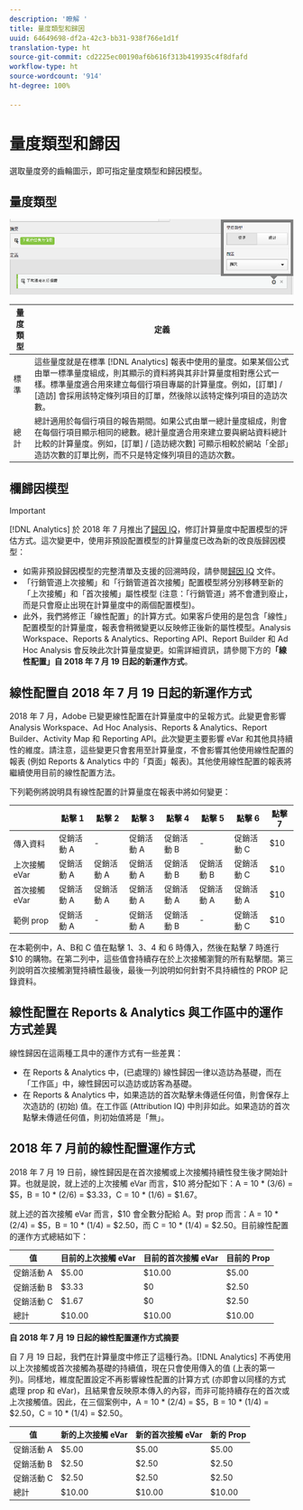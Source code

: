 ```yaml
---
description: '瞭解 '
title: 量度類型和歸因
uuid: 64649698-df2a-42c3-bb31-938f766e1d1f
translation-type: ht
source-git-commit: cd2225ec00190af6b616f313b419935c4f8dfafd
workflow-type: ht
source-wordcount: '914'
ht-degree: 100%

---
```



# 量度類型和歸因

選取量度旁的齒輪圖示，即可指定量度類型和歸因模型。

## 量度類型

![](assets/cm_type_alloc.png)

| 量度類型 | 定義 |
|---|---|
| 標準 | 這些量度就是在標準 [!DNL Analytics] 報表中使用的量度。如果某個公式由單一標準量度組成，則其顯示的資料將與其非計算量度相對應公式一樣。標準量度適合用來建立每個行項目專屬的計算量度。例如，[訂單] / [造訪] 會採用該特定條列項目的訂單，然後除以該特定條列項目的造訪次數。 |
| 總計 | 總計適用於每個行項目的報告期間。如果公式由單一總計量度組成，則會在每個行項目顯示相同的總數。總計量度適合用來建立要與網站資料總計比較的計算量度。例如，[訂單] / [造訪總次數] 可顯示相較於網站「全部」造訪次數的訂單比例，而不只是特定條列項目的造訪次數。 |

## 欄歸因模型

>[!IMPORTANT]
>
>[!DNL Analytics] 於 2018 年 7 月推出了[歸因 IQ](https://docs.adobe.com/content/help/en/analytics/analyze/analysis-workspace/panels/attribution/attribution.html)，修訂計算量度中配置模型的評估方式。這次變更中，使用非預設配置模型的計算量度已改為新的改良版歸因模型：
>
>* 如需非預設歸因模型的完整清單及支援的回溯時段，請參閱[歸因 IQ](https://docs.adobe.com/content/help/en/analytics/analyze/analysis-workspace/panels/attribution/attribution.html) 文件。
>* 「行銷管道上次接觸」和「行銷管道首次接觸」配置模型將分別移轉至新的「上次接觸」和「首次接觸」屬性模型 (注意：「行銷管道」將不會遭到廢止，而是只會廢止出現在計算量度中的兩個配置模型)。
>* 此外，我們將修正「線性配置」的計算方式。如果客戶使用的是包含「線性」配置模型的計算量度，報表會稍微變更以反映修正後新的屬性模型。Analysis Workspace、Reports &amp; Analytics、Reporting API、Report Builder 和 Ad Hoc Analysis 會反映此次計算量度變更。如需詳細資訊，請參閱下方的&#x200B;**「線性配置」自 2018 年 7 月 19 日起的新運作方式**。

>



## 線性配置自 2018 年 7 月 19 日起的新運作方式

2018 年 7 月，Adobe 已變更線性配置在計算量度中的呈報方式。此變更會影響 Analysis Workspace、Ad Hoc Analysis、Reports &amp; Analytics、Report Builder、Activity Map 和 Reporting API。此次變更主要影響 eVar 和其他具持續性的維度。請注意，這些變更只會套用至計算量度，不會影響其他使用線性配置的報表 (例如 Reports &amp; Analytics 中的「頁面」報表)。其他使用線性配置的報表將繼續使用目前的線性配置方法。

下列範例將說明具有線性配置的計算量度在報表中將如何變更：

|  | 點擊 1 | 點擊 2 | 點擊 3 | 點擊 4 | 點擊 5 | 點擊 6 | 點擊 7 |
|--- |--- |--- |--- |--- |--- |--- |--- |
| 傳入資料 | 促銷活動 A | - | 促銷活動 A | 促銷活動 B | - | 促銷活動 C | $10 |
| 上次接觸 eVar | 促銷活動 A | 促銷活動 A | 促銷活動 A | 促銷活動 B | 促銷活動 B | 促銷活動 C | $10 |
| 首次接觸 eVar | 促銷活動 A | 促銷活動 A | 促銷活動 A | 促銷活動 A | 促銷活動 A | 促銷活動 A | $10 |
| 範例 prop | 促銷活動 A | - | 促銷活動 A | 促銷活動 B | - | 促銷活動 C | $10 |

在本範例中，A、B和 C 值在點擊 1、3、4 和 6 時傳入，然後在點擊 7 時進行 $10 的購物。在第二列中，這些值會持續存在於上次接觸瀏覽的所有點擊間。第三列說明首次接觸瀏覽持續性最後，最後一列說明如何針對不具持續性的 PROP 記錄資料。

## 線性配置在 Reports &amp; Analytics 與工作區中的運作方式差異

線性歸因在這兩種工具中的運作方式有一些差異：

* 在 Reports &amp; Analytics 中，(已處理的) 線性歸因一律以造訪為基礎，而在「工作區」中，線性歸因可以造訪或訪客為基礎。
* 在 Reports &amp; Analytics 中，如果造訪的首次點擊未傳遞任何值，則會保存上次造訪的 (初始) 值。在工作區 (Attribution IQ) 中則非如此。如果造訪的首次點擊未傳遞任何值，則初始值將是「無」。

## 2018 年 7 月前的線性配置運作方式

2018 年 7 月 19 日前，線性歸因是在首次接觸或上次接觸持續性發生後才開始計算。也就是說，就上述的上次接觸 eVar 而言，$10 將分配如下：A = 10 * (3/6) = $5，B = 10 * (2/6) = $3.33，C = 10 * (1/6) = $1.67。

就上述的首次接觸 eVar 而言，$10 會全數分配給 A。對 prop 而言：A = 10 * (2/4) = $5，B = 10 * (1/4) = $2.50，而 C = 10 * (1/4) = $2.50。目前線性配置的運作方式總結如下：

| 值 | 目前的上次接觸 eVar | 目前的首次接觸 eVar | 目前的 Prop |
|---|---|---|---|
| 促銷活動 A | $5.00 | $10.00 | $5.00 |
| 促銷活動 B | $3.33 | $0 | $2.50 |
| 促銷活動 C | $1.67 | $0 | $2.50 |
| 總計 | $10.00 | $10.00 | $10.00 |

**自 2018 年 7 月 19 日起的線性配置運作方式摘要**

自 7 月 19 日起，我們在計算量度中修正了這種行為。[!DNL Analytics] 不再使用以上次接觸或首次接觸為基礎的持續值，現在只會使用傳入的值 (上表的第一列)。同樣地，維度配置設定不再影響線性配置的計算方式 (亦即會以同樣的方式處理 prop 和 eVar)，且結果會反映原本傳入的內容，而非可能持續存在的首次或上次接觸值。因此，在三個案例中，A = 10 * (2/4) = $5，B = 10 * (1/4) = $2.50，C = 10 * (1/4) = $2.50。

| 值 | 新的上次接觸 eVar | 新的首次接觸 eVar | 新的 Prop |
|---|---|---|---|
| 促銷活動 A | $5.00 | $5.00 | $5.00 |
| 促銷活動 B | $2.50 | $2.50 | $2.50 |
| 促銷活動 C | $2.50 | $2.50 | $2.50 |
| 總計 | $10.00 | $10.00 | $10.00 |

